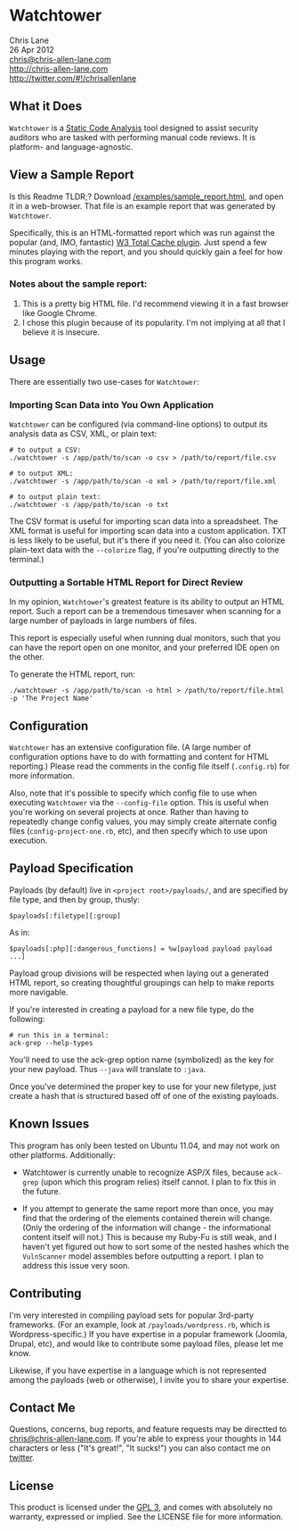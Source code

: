 Watchtower
==========
Chris Lane  
26 Apr 2012  
chris@chris-allen-lane.com  
http://chris-allen-lane.com  
http://twitter.com/#!/chrisallenlane


What it Does
------------
`Watchtower` is a [Static Code Analysis](http://en.wikipedia.org/wiki/Static_program_analysis)
tool designed to assist security auditors who are tasked with performing
manual code reviews. It is platform- and language-agnostic.


View a Sample Report
--------------------
Is this Readme TLDR;? Download
[/examples/sample_report.html](https://raw.github.com/chrisallenlane/watchtower/master/examples/sample_report.html),
and open it in a web-browser. That file is an example report that was
generated by `Watchtower`.

Specifically, this is an HTML-formatted report which was run against the
popular (and, IMO, fantastic)
[W3 Total Cache plugin](http://wordpress.org/extend/plugins/w3-total-cache/).
Just spend a few minutes playing with the report, and you should quickly
gain a feel for how this program works.

### Notes about the sample report: ###
1. This is a pretty big HTML file. I'd recommend viewing it in a fast
browser like Google Chrome.
2. I chose this plugin because of its popularity. I'm not implying
at all that I believe it is insecure.


Usage
-----
There are essentially two use-cases for `Watchtower`:

### Importing Scan Data into You Own Application
`Watchtower` can be configured (via command-line options) to output its
analysis data as CSV, XML, or plain text:

	# to output a CSV:
	./watchtower -s /app/path/to/scan -o csv > /path/to/report/file.csv

	# to output XML:
	./watchtower -s /app/path/to/scan -o xml > /path/to/report/file.xml

	# to output plain text:
	./watchtower -s /app/path/to/scan -o txt

The CSV format is useful for importing scan data into a spreadsheet. The
XML format is useful for importing scan data into a custom application. TXT
is less likely to be useful, but it's there if you need it. (You can also
colorize plain-text data with the `--colorize` flag, if you're outputting
directly to the terminal.)

### Outputting a Sortable HTML Report for Direct Review
In my opinion, `Watchtower`'s greatest feature is its ability to output
an HTML report. Such a report can be a tremendous timesaver when scanning
for a large number of payloads in large numbers of files.

This report is especially useful when running dual monitors, such that
you can have the report open on one monitor, and your preferred IDE
open on the other.

To generate the HTML report, run:
	
	./watchtower -s /app/path/to/scan -o html > /path/to/report/file.html -p 'The Project Name'

    
Configuration
-------------
`Watchtower` has an extensive configuration file. (A large number of
configuration options have to do with formatting and content for HTML
reporting.) Please read the comments in the config file itself
(`.config.rb`) for more information.

Also, note that it's possible to specify which config file to use when
executing `Watchtower` via the `--config-file` option. This is useful
when you're working on several projects at once. Rather than having
to repeatedly change config values, you may simply create alternate
config files (`config-project-one.rb`, etc), and then specify which to
use upon execution.


Payload Specification
---------------------
Payloads (by default) live in `<project root>/payloads/`, and are specified
by file type, and then by group, thusly:

	$payloads[:filetype][:group]
	
As in:

	$payloads[:php][:dangerous_functions] = %w[payload payload payload ...]

Payload group divisions will be respected when laying out a generated
HTML report, so creating thoughtful groupings can help to make reports
more navigable.

If you're interested in creating a payload for a new file type, do the following:

	# run this in a terminal:
	ack-grep --help-types

You'll need to use the ack-grep option name (symbolized) as the key
for your new payload. Thus `--java` will translate to `:java`.

Once you've determined the proper key to use for your new filetype, just
create a hash that is structured based off of one of the existing
payloads.


Known Issues
------------
This program has only been tested on Ubuntu 11.04, and may not work on
other platforms. Additionally:

* Watchtower is currently unable to recognize ASP/X files, because `ack-grep`
  (upon which this program relies) itself cannot. I plan to fix
  this in the future.

* If you attempt to generate the same report more than once, you may find
  that the ordering of the elements contained therein will change. (Only
  the ordering of the information will change - the informational content
  itself will not.) This is because my Ruby-Fu is still weak, and I haven't
  yet figured out how to sort some of the nested hashes which the `VulnScanner`
  model assembles before outputting a report. I plan to address this issue
  very soon.


Contributing
------------
I'm very interested in compiling payload sets for popular 3rd-party frameworks.
(For an example, look at `/payloads/wordpress.rb`, which is
Wordpress-specific.) If you have expertise in a popular framework
(Joomla, Drupal, etc), and would like to contribute some payload files,
please let me know. 

Likewise, if you have expertise in a language which is not represented
among the payloads (web or otherwise), I invite you to share your
expertise.


Contact Me
----------
Questions, concerns, bug reports, and feature requests may be directted to
chris@chris-allen-lane.com. If you're able to express your thoughts in
144 characters or less ("It's great!", "It sucks!") you can also contact
me on [twitter](http://twitter.com/#!/chrisallenlane).


License
-------
This product is licensed under the [GPL 3](http://www.gnu.org/copyleft/gpl.html),
and comes with absolutely no warranty, expressed or implied. See the LICENSE file
for more information.
